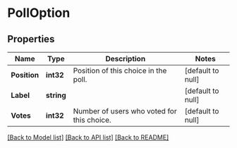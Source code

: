 # PollOption

## Properties
Name | Type | Description | Notes
------------ | ------------- | ------------- | -------------
**Position** | **int32** | Position of this choice in the poll. | [default to null]
**Label** | **string** |  | [default to null]
**Votes** | **int32** | Number of users who voted for this choice. | [default to null]

[[Back to Model list]](../README.md#documentation-for-models) [[Back to API list]](../README.md#documentation-for-api-endpoints) [[Back to README]](../README.md)

